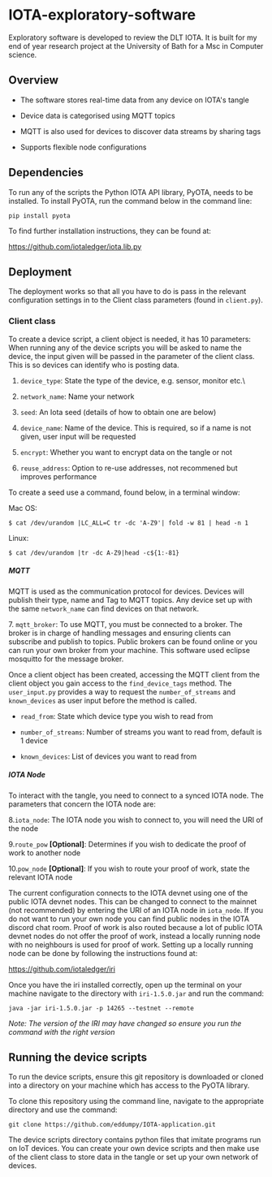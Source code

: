 # IOTA-exploratory-software

Exploratory software is developed to review the DLT IOTA. It is built for my end of year research project at the University of Bath for a Msc in Computer science. 

## Overview

* The software stores real-time data from any device on IOTA's tangle

* Device data is categorised using MQTT topics

* MQTT is also used for devices to discover data streams by sharing tags

* Supports flexible node configurations

## Dependencies 

To run any of the scripts the Python IOTA API library, PyOTA, needs to be installed. To install PyOTA, 
run the command below in the command line:

``pip install pyota``

To find further installation instructions, they can be found at:

https://github.com/iotaledger/iota.lib.py

## Deployment

The deployment works so that all you have to do is pass in the relevant configuration settings in to the Client class 
parameters (found in ``client.py``).

### Client class

To create a device script, a client object is needed, it has 10 parameters: When running any of the device scripts you will be asked to name the device, the input given will be passed in the 
parameter  of the client class. This is so devices can identify who is posting data. 

1. ``device_type``: State the type of the device, e.g. sensor, monitor etc.\

2. ``network_name``: Name your network

3. ``seed``: An Iota seed (details of how to obtain one are below)

4. ``device_name``: Name of the device. This is required, so if a name is not given, user input will be requested

5. ``encrypt``: Whether you want to encrypt data on the tangle or not

6. ``reuse_address``: Option to re-use addresses, not recommened but improves performance


To create a seed use a command, found below, in a terminal window:

Mac OS: 

``$ cat /dev/urandom |LC_ALL=C tr -dc 'A-Z9'| fold -w 81 | head -n 1``
  
Linux:

``$ cat /dev/urandom |tr -dc A-Z9|head -c${1:-81}``

##### MQTT

MQTT is used as the communication protocol for devices. Devices will publish their type, name and Tag to MQTT topics. 
Any device set up with the same ``network_name`` can find devices on that network. 


<span>7.</span> ``mqtt_broker``: To use MQTT, you must be connected to a broker. The broker is in charge of handling messages 
and ensuring clients can subscribe and publish to topics. Public brokers can be found online or you can run your 
own broker from your machine. This software used eclipse mosquitto for the message broker.

Once a client object has been created, accessing the MQTT client from the client object you gain access to the ``find_device_tags`` method.
 The ``user_input.py`` provides a way to request the ``number_of_streams`` and ``known_devices`` as user input before the method is called.

* ``read_from``: State which device type you wish to read from

* ``number_of_streams``: Number of streams you want to read from, default is 1 device

* ``known_devices``: List of devices you want to read from

##### IOTA Node

To interact with the tangle, you need to connect to a synced IOTA node. The parameters that concern the IOTA node are:

<span>8.</span>``iota_node``: The IOTA node you wish to connect to, you will need the URI of the node

<span>9.</span>``route_pow`` **[Optional]**: Determines if you wish to dedicate the proof of work to another node

<span>10.</span>``pow_node`` **[Optional]**: If you wish to route your proof of work, state the relevant IOTA node


The current configuration connects to the IOTA devnet using one of the public IOTA devnet nodes. This can be changed to
connect to the mainnet (not recommended) by entering the URI of an IOTA node in ``iota_node``. If you do not want to 
run your own node you can find public nodes in the IOTA discord chat room. Proof of work is also routed because a lot of 
public IOTA devnet nodes do not offer the proof of work, instead a locally running node with no neighbours is used for 
proof of work. Setting up a locally running node can be done by following the instructions found at:

https://github.com/iotaledger/iri

Once you have the iri installed correctly, open up the terminal on your machine navigate to the directory 
with ``iri-1.5.0.jar`` and run the command:

``java -jar iri-1.5.0.jar -p 14265 --testnet --remote``

_Note: The version of the IRI may have changed so ensure you run the command with the right version_



## Running the device scripts

To run the device scripts, ensure this git repository is downloaded or cloned into a directory on your machine which has access to the PyOTA library.

To clone this repository using the command line, navigate to the appropriate directory and use the command:

``git clone https://github.com/eddumpy/IOTA-application.git``

The device scripts directory contains python files that imitate programs run on IoT devices. You can create your own device scripts and then make use of the client class to store data in the tangle or set up your own network of devices. 
